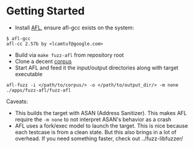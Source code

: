 # Getting Started

* Install [AFL](https://github.com/google/AFL), ensure afl-gcc exists on the system:

```
$ afl-gcc
afl-cc 2.57b by <lcamtuf@google.com>
```

* Build via `make fuzz-afl` from repository root
* Clone a decent [corpus](https://github.com/CrystalPeakSecurity/bacnet-corpus/tree/main)
* Start AFL and feed it the input/output directories along with target executable

```
afl-fuzz -i </path/to/corpus/> -o </path/to/output_dir/> -m none ./apps/fuzz-afl/fuzz-afl
```

Caveats: 

* This builds the target with ASAN (Address Sanitizer). This makes AFL require the `-m none` to not interpret ASAN's behavior as a crash
* AFL uses a fork/exec model to launch the target. This is nice because each testcase is from a clean state. But this also brings in a lot of overhead. If you need something faster, check out ../fuzz-libfuzzer/




